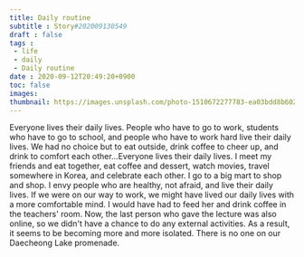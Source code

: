 ```yaml
---
title: Daily routine
subtitle : Story#202009130549
draft : false
tags :
 - life
 - daily
 - Daily routine
date : 2020-09-12T20:49:20+0900
toc: false
images: 
thumbnail: https://images.unsplash.com/photo-1510672277783-ea03bdd8b602?ixlib=rb-1.2.1&q=80&fm=jpg&crop=entropy&cs=tinysrgb&w=1080&fit=max&ixid=eyJhcHBfaWQiOjE1NTU0OX0
---
```


Everyone lives their daily lives. People who have to go to work, students who have to go to school, and people who have to work hard live their daily lives. We had no choice but to eat outside, drink coffee to cheer up, and drink to comfort each other...Everyone lives their daily lives. I meet my friends and eat together, eat coffee and dessert, watch movies, travel somewhere in Korea, and celebrate each other. I go to a big mart to shop and shop. I envy people who are healthy, not afraid, and live their daily lives. If we were on our way to work, we might have lived our daily lives with a more comfortable mind. I would have had to feed her and drink coffee in the teachers' room. Now, the last person who gave the lecture was also online, so we didn't have a chance to do any external activities. As a result, it seems to be becoming more and more isolated. There is no one on our Daecheong Lake promenade.  

